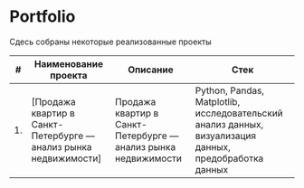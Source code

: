 # Portfolio

Сдесь собраны некоторые реализованные проекты

| # | Наименование проекта | Описание | Стек |
|----------|-------------------------------------------------------------------|-----------------------------------------------------------------------------|------------------------------------------------------|
|1.|[Продажа квартир в Санкт-Петербурге — анализ рынка недвижимости]|Продажа квартир в Санкт-Петербурге — анализ рынка недвижимости|Python, Pandas, Matplotlib, исследовательский анализ данных, визуализация данных, предобработка данных|
